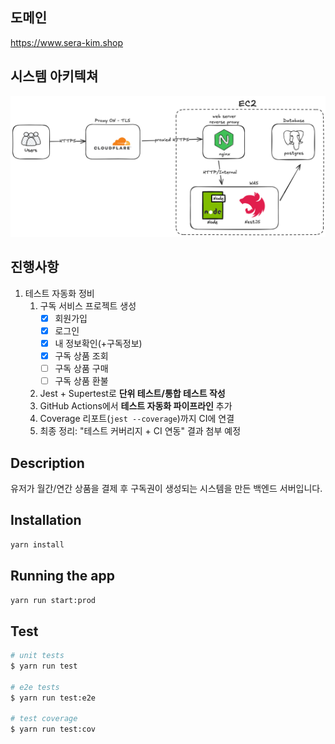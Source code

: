 ## 도메인

https://www.sera-kim.shop

## 시스템 아키텍쳐

![Subscription system architecture](./subscription-system-diagram.png)

## 진행사항

1. 테스트 자동화 정비
   1. 구독 서비스 프로젝트 생성
      - [x] 회원가입
      - [x] 로그인
      - [x] 내 정보확인(+구독정보)
      - [x] 구독 상품 조회
      - [ ] 구독 상품 구매
      - [ ] 구독 상품 환불
   2. Jest + Supertest로 **단위 테스트/통합 테스트 작성**
   3. GitHub Actions에서 **테스트 자동화 파이프라인** 추가
   4. Coverage 리포트(`jest --coverage`)까지 CI에 연결
   5. 최종 정리: "테스트 커버리지 + CI 연동" 결과 첨부 예정

## Description

유저가 월간/연간 상품을 결제 후 구독권이 생성되는 시스템을 만든 백엔드 서버입니다.

## Installation

```bash
yarn install
```

## Running the app

```bash
yarn run start:prod
```

## Test

```bash
# unit tests
$ yarn run test

# e2e tests
$ yarn run test:e2e

# test coverage
$ yarn run test:cov
```
